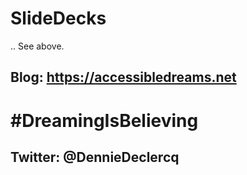 # SlideDecks
.. See above.
## Blog: https://accessibledreams.net
# #DreamingIsBelieving
## Twitter: @DennieDeclercq
